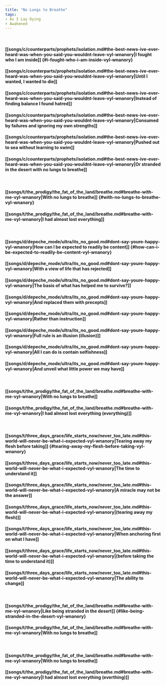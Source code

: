 ```yaml
---
title: "No Lungs to Breathe"
tags:
- As I Lay Dying
- Awakened
---
```

&nbsp;
#### [[songs/c/counterparts/prophets/isolation.md#the-best-news-ive-ever-heard-was-when-you-said-you-wouldnt-leave-vyl-wnanory|I fought who I am inside]] {#i-fought-who-i-am-inside-vyl-wnanory}
#### [[songs/c/counterparts/prophets/isolation.md#the-best-news-ive-ever-heard-was-when-you-said-you-wouldnt-leave-vyl-wnanory|Until I wanted, I wanted to die]]
#### [[songs/c/counterparts/prophets/isolation.md#the-best-news-ive-ever-heard-was-when-you-said-you-wouldnt-leave-vyl-wnanory|Instead of finding balance I found hatred]]
#### [[songs/c/counterparts/prophets/isolation.md#the-best-news-ive-ever-heard-was-when-you-said-you-wouldnt-leave-vyl-wnanory|Consumed by failures and ignoring my own strengths]]
#### [[songs/c/counterparts/prophets/isolation.md#the-best-news-ive-ever-heard-was-when-you-said-you-wouldnt-leave-vyl-wnanory|Pushed out to sea without learning to swim]]
#### [[songs/c/counterparts/prophets/isolation.md#the-best-news-ive-ever-heard-was-when-you-said-you-wouldnt-leave-vyl-wnanory|Or stranded in the desert with no lungs to breathe]]
&nbsp;
#### [[songs/t/the_prodigy/the_fat_of_the_land/breathe.md#breathe-with-me-vyl-wnanory|With no lungs to breathe]] {#with-no-lungs-to-breathe-vyl-wnanory}
#### [[songs/t/the_prodigy/the_fat_of_the_land/breathe.md#breathe-with-me-vyl-wnanory|I had almost lost everything]]
&nbsp;
#### [[songs/d/depeche_mode/ultra/its_no_good.md#dont-say-youre-happy-vyl-wnanory|How can I be expected to readily be content]] {#how-can-i-be-expected-to-readily-be-content-vyl-wnanory}
#### [[songs/d/depeche_mode/ultra/its_no_good.md#dont-say-youre-happy-vyl-wnanory|With a view of life that has rejected]]
#### [[songs/d/depeche_mode/ultra/its_no_good.md#dont-say-youre-happy-vyl-wnanory|The basis of what has helped me to survive?]]
#### [[songs/d/depeche_mode/ultra/its_no_good.md#dont-say-youre-happy-vyl-wnanory|And replaced them with precepts]]
#### [[songs/d/depeche_mode/ultra/its_no_good.md#dont-say-youre-happy-vyl-wnanory|Rather than instruction]]
#### [[songs/d/depeche_mode/ultra/its_no_good.md#dont-say-youre-happy-vyl-wnanory|Full rule is an illusion (illusion)]]
#### [[songs/d/depeche_mode/ultra/its_no_good.md#dont-say-youre-happy-vyl-wnanory|All I can do is contain selfishness]]
#### [[songs/d/depeche_mode/ultra/its_no_good.md#dont-say-youre-happy-vyl-wnanory|And unveil what little power we may have]]
&nbsp;
#### [[songs/t/the_prodigy/the_fat_of_the_land/breathe.md#breathe-with-me-vyl-wnanory|With no lungs to breathe]]
#### [[songs/t/the_prodigy/the_fat_of_the_land/breathe.md#breathe-with-me-vyl-wnanory|I had almost lost everything (everything)]]
&nbsp;
#### [[songs/t/three_days_grace/life_starts_now/never_too_late.md#this-world-will-never-be-what-i-expected-vyl-wnanory|Tearing away my flesh before taking]] {#tearing-away-my-flesh-before-taking-vyl-wnanory}
#### [[songs/t/three_days_grace/life_starts_now/never_too_late.md#this-world-will-never-be-what-i-expected-vyl-wnanory|The time to understand it]]
#### [[songs/t/three_days_grace/life_starts_now/never_too_late.md#this-world-will-never-be-what-i-expected-vyl-wnanory|A miracle may not be the answer]]
#### [[songs/t/three_days_grace/life_starts_now/never_too_late.md#this-world-will-never-be-what-i-expected-vyl-wnanory|(tearing away my flesh)]]
#### [[songs/t/three_days_grace/life_starts_now/never_too_late.md#this-world-will-never-be-what-i-expected-vyl-wnanory|When anchoring first on what I have]]
#### [[songs/t/three_days_grace/life_starts_now/never_too_late.md#this-world-will-never-be-what-i-expected-vyl-wnanory|(before taking the time to understand it)]]
#### [[songs/t/three_days_grace/life_starts_now/never_too_late.md#this-world-will-never-be-what-i-expected-vyl-wnanory|The ability to change]]
&nbsp;
#### [[songs/t/the_prodigy/the_fat_of_the_land/breathe.md#breathe-with-me-vyl-wnanory|Like being stranded in the desert]] {#like-being-stranded-in-the-desert-vyl-wnanory}
#### [[songs/t/the_prodigy/the_fat_of_the_land/breathe.md#breathe-with-me-vyl-wnanory|With no lungs to breathe]]
&nbsp;
#### [[songs/t/the_prodigy/the_fat_of_the_land/breathe.md#breathe-with-me-vyl-wnanory|With no lungs to breathe]]
#### [[songs/t/the_prodigy/the_fat_of_the_land/breathe.md#breathe-with-me-vyl-wnanory|I had almost lost everything (everthing)]]
